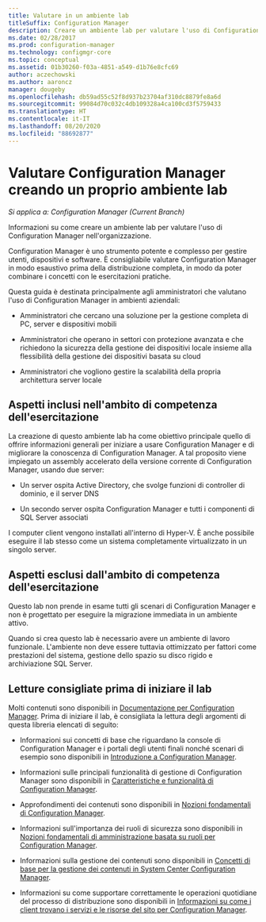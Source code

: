 ```yaml
---
title: Valutare in un ambiente lab
titleSuffix: Configuration Manager
description: Creare un ambiente lab per valutare l'uso di Configuration Manager nell'organizzazione.
ms.date: 02/28/2017
ms.prod: configuration-manager
ms.technology: configmgr-core
ms.topic: conceptual
ms.assetid: 01b30260-f03a-4851-a549-d1b76e8cfc69
author: aczechowski
ms.author: aaroncz
manager: dougeby
ms.openlocfilehash: db59ad55c52f8d937b23704af310dc8879fe8a6d
ms.sourcegitcommit: 99084d70c032c4db109328a4ca100cd3f5759433
ms.translationtype: HT
ms.contentlocale: it-IT
ms.lasthandoff: 08/20/2020
ms.locfileid: "88692877"
---
```

# <a name="evaluate-configuration-manager-by-building-your-own-lab-environment"></a>Valutare Configuration Manager creando un proprio ambiente lab

*Si applica a: Configuration Manager (Current Branch)*

 Informazioni su come creare un ambiente lab per valutare l'uso di Configuration Manager nell'organizzazione.  

 Configuration Manager è uno strumento potente e complesso per gestire utenti, dispositivi e software. È consigliabile valutare Configuration Manager in modo esaustivo prima della distribuzione completa, in modo da poter combinare i concetti con le esercitazioni pratiche.  

 Questa guida è destinata principalmente agli amministratori che valutano l'uso di Configuration Manager in ambienti aziendali:  

-   Amministratori che cercano una soluzione per la gestione completa di PC, server e dispositivi mobili  

-   Amministratori che operano in settori con protezione avanzata e che richiedono la sicurezza della gestione dei dispositivi locale insieme alla flessibilità della gestione dei dispositivi basata su cloud  

-   Amministratori che vogliono gestire la scalabilità della propria architettura server locale  

## <a name="what-this-lab-does"></a>Aspetti inclusi nell'ambito di competenza dell'esercitazione  
 La creazione di questo ambiente lab ha come obiettivo principale quello di offrire informazioni generali per iniziare a usare Configuration Manager e di migliorare la conoscenza di Configuration Manager. A tal proposito viene impiegato un assembly accelerato della versione corrente di Configuration Manager, usando due server:  

-   Un server ospita Active Directory, che svolge funzioni di controller di dominio, e il server DNS  

-   Un secondo server ospita Configuration Manager e tutti i componenti di SQL Server associati  

I computer client vengono installati all'interno di Hyper-V. È anche possibile eseguire il lab stesso come un sistema completamente virtualizzato in un singolo server.  

## <a name="what-this-lab-does-not-do"></a>Aspetti esclusi dall'ambito di competenza dell'esercitazione  
 Questo lab non prende in esame tutti gli scenari di Configuration Manager e non è progettato per eseguire la migrazione immediata in un ambiente attivo.  

 Quando si crea questo lab è necessario avere un ambiente di lavoro funzionale. L'ambiente non deve essere tuttavia ottimizzato per fattori come prestazioni del sistema, gestione dello spazio su disco rigido e archiviazione SQL Server.  

##  <a name="recommended-reading-before-you-build-the-lab"></a><a name="BKMK_EvalRec"></a> Letture consigliate prima di iniziare il lab  
 Molti contenuti sono disponibili in [Documentazione per Configuration Manager](/sccm/). Prima di iniziare il lab, è consigliata la lettura degli argomenti di questa libreria elencati di seguito:  

-   Informazioni sui concetti di base che riguardano la console di Configuration Manager e i portali degli utenti finali nonché scenari di esempio sono disponibili in [Introduzione a Configuration Manager](../../core/understand/introduction.md).  

-   Informazioni sulle principali funzionalità di gestione di Configuration Manager sono disponibili in [Caratteristiche e funzionalità di Configuration Manager](../../core/plan-design/changes/features-and-capabilities.md).  

-   Approfondimenti dei contenuti sono disponibili in [Nozioni fondamentali di Configuration Manager](../../core/understand/fundamentals.md).  

-   Informazioni sull'importanza dei ruoli di sicurezza sono disponibili in [Nozioni fondamentali di amministrazione basata su ruoli per Configuration Manager](../../core/understand/fundamentals-of-role-based-administration.md).  

-   Informazioni sulla gestione dei contenuti sono disponibili in [Concetti di base per la gestione dei contenuti in System Center Configuration Manager](../../core/plan-design/hierarchy/fundamental-concepts-for-content-management.md).  

-   Informazioni su come supportare correttamente le operazioni quotidiane del processo di distribuzione sono disponibili in [Informazioni su come i client trovano i servizi e le risorse del sito per Configuration Manager](../../core/plan-design/hierarchy/understand-how-clients-find-site-resources-and-services.md).